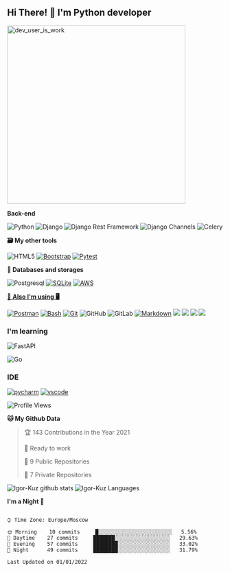 <h2>Hi There! 👋 I'm Python developer</h2>


<img src="https://cdn.dribbble.com/users/962321/screenshots/2788167/gif_13.gif" width="415" alt="dev_user_is_work">


**Back-end**

![Python](https://img.shields.io/badge/-Python-black?style=flat-square&logo=Python)
![Django](https://img.shields.io/badge/-Django-0aad48?style=flat-square&logo=Django)
![Django Rest Framework](https://img.shields.io/badge/DRF-red?style=flat-square&logo=Django)
![Django Channels](https://img.shields.io/badge/-Django_Channels-46a2f1?style=flat-square&logo=Django)
![Celery](https://img.shields.io/badge/-Celery-%2300C7B7?style=flat-square&logo=Celery)

**🗃 My other tools** 


![HTML5](https://img.shields.io/badge/-HTML5-%23E44D27?style=flat-square&logo=html5&logoColor=ffffff)
<a href="https://getbootstrap.com"><img alt="Bootstrap" src="https://img.shields.io/badge/Bootstrap-7952B3.svg?style=for-the-badge&logo=bootstrap&logoColor=white"></a>
 <a href="https://docs.pytest.org/"><img alt="Pytest" src="https://img.shields.io/badge/Pytest-0A9EDC.svg?style=for-the-badge&logo=pytest&logoColor=white"></a>
 


**🏦 Databases and storages**

![Postgresql](https://img.shields.io/badge/-Postgresql-%232c3e50?style=flat-square&logo=Postgresql)
<a href="https://www.sqlite.org/index.html"><img alt="SQLite" src ="https://img.shields.io/badge/SQLite-07405e.svg?style=for-the-badge&logo=sqlite&logoColor=white"></a>
<a href="https://aws.amazon.com"><img alt="AWS" src ="https://img.shields.io/badge/AWS-%23FF9900.svg?style=for-the-badge&logo=amazon-aws&logoColor=white">
</br>

**💽 Also I'm using 🖥**

<a href="https://www.postman.com"><img alt="Postman" src="https://img.shields.io/badge/Postman-FF6C37?style=for-the-badge&logo=postman&logoColor=white"></a>
<a href="https://www.gnu.org/software/bash/"><img alt="Bash" src="https://img.shields.io/badge/Bash-121011.svg?style=for-the-badge&logo=gnu-bash&logoColor=blue"></a>
<a href="https://git-scm.com"><img alt="Git" src ="https://img.shields.io/badge/Git-F05033.svg?style=for-the-badge&logo=git&logoColor=white"></a>
![GitHub](https://img.shields.io/badge/-GitHub-181717?style=flat-square&logo=github)
![GitLab](https://img.shields.io/badge/-GitLab-FCA121?style=flat-square&logo=gitlab)
<a href="https://github.com/adam-p/markdown-here/wiki/Markdown-Cheatsheet"><img alt="Markdown" src="https://img.shields.io/badge/Markdown-000000.svg?style=for-the-badge&logo=markdown&logoColor=white"></a>
<a href="https://ubuntu.com"><img src="https://img.shields.io/badge/-Ubuntu-black.svg?style=for-the-badge&logo=Ubuntu&logoColor=red"/></a>
<a href="https://www.docker.com"><img src="https://img.shields.io/badge/docker%20-%230db7ed.svg?style=for-the-badge&logo=docker&logoColor=white"/></a>
<a href="https://www.linux.org"><img src="https://img.shields.io/badge/-Linux-white.svg?style=for-the-badge&logo=Linux&logoColor=black"/></a>
<a href="https://nginx.org"><img src="https://img.shields.io/badge/-Nginx%20-%23009639.svg?style=for-the-badge&logo=nginx&logoColor=white"/></a> 
<a href="https://farath.com/content/images/2021/06/z1cd1n2e6g2i6492lkhh.jpg"></a>

### I'm learning

![FastAPI](https://img.shields.io/badge/-FastAPI-%2300C7B7?style=flat-square&logo=FastAPI)

![Go](https://img.shields.io/badge/-Go-grey?style=flat-square&logo=go)

### IDE

<p>
    <a href="https://www.jetbrains.com/ru-ru/pycharm/"><img alt="pycharm" src="https://img.shields.io/badge/pycharm-143?style=for-the-badge&logo=pycharm&logoColor=black&color=black&labelColor=green"></a>
    <a href="https://code.visualstudio.com"><img alt="vscode" src="https://img.shields.io/badge/VisualStudioCode-0078d7.svg?style=for-the-badge&logo=visual-studio-code&logoColor=white"></a>
</p>



<!--START_SECTION:waka-->
![Profile Views](http://img.shields.io/badge/Profile%20Views-79-blue)

**🐱 My Github Data** 

> 🏆 143 Contributions in the Year 2021
 > 
> 💼 Ready to work
 > 
> 📜 9 Public Repositories 
 > 
> 🔑 7 Private Repositories  
 > 



![Igor-Kuz github stats](https://github-readme-stats.vercel.app/api?username=Igor-Kuz&show_icons=true&theme=dracula&include_all_commits=true&count_private=true)
![Igor-Kuz Languages](https://github-readme-stats.vercel.app/api/top-langs/?username=Igor-Kuz&layout=compact&count_private=true&theme=gruvbox)


**I'm a Night 🦉** 

```text

⌚︎ Time Zone: Europe/Moscow

🌞 Morning    10 commits     █░░░░░░░░░░░░░░░░░░░░░░░░   5.56% 
🌆 Daytime    27 commits     ███████░░░░░░░░░░░░░░░░░░   29.63% 
🌃 Evening    57 commits     ████████░░░░░░░░░░░░░░░░░   33.02% 
🌙 Night      49 commits     ████████░░░░░░░░░░░░░░░░░   31.79%

```

```text
Last Updated on 01/01/2022

```
